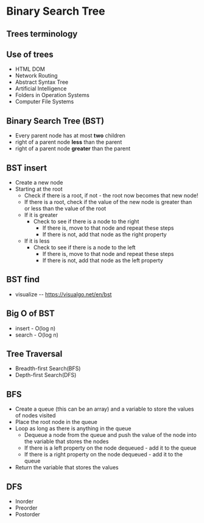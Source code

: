# Binary Search Tree

## Trees terminology

## Use of trees
* HTML DOM
* Network Routing
* Abstract Syntax Tree
* Artificial Intelligence
* Folders in Operation Systems
* Computer File Systems

## Binary Search Tree (BST)
* Every parent node has at most **two** children
* right of a parent node **less** than the parent
* right of a parent node **greater** than the parent

## BST insert
* Create a new node
* Starting at the root
    * Check if there is a root, if not - the root now becomes that new node!
    * If there is a root, check if the value of the new node is greater than or less than the value of the root
    * If it is greater 
        * Check to see if there is a node to the right
            * If there is, move to that node and repeat these steps
            * If there is not, add that node as the right property
    * If it is less
        * Check to see if there is a node to the left
            * If there is, move to that node and repeat these steps
            * If there is not, add that node as the left property

## BST find
* visualize -- https://visualgo.net/en/bst

## Big O of BST
* insert - O(log n)
* search - O(log n)

## Tree Traversal
* Breadth-first Search(BFS)
* Depth-first Search(DFS)

## BFS
* Create a queue (this can be an array) and a variable to store the values of nodes visited
* Place the root node in the queue
* Loop as long as there is anything in the queue
    * Dequeue a node from the queue and push the value of the node into the variable that stores the nodes
    * If there is a left property on the node dequeued - add it to the queue
    * If there is a right property on the node dequeued - add it to the queue
* Return the variable that stores the values

## DFS
* Inorder
* Preorder
* Postorder